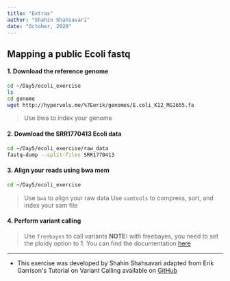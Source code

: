```yaml
---
title: "Extras"
author: "Shahin Shahsavari"
date: "October, 2020"
---
```


## Mapping a public Ecoli fastq

#### 1. Download the reference genome

```bash
cd ~/Day5/ecoli_exercise
ls
cd genome
wget http://hypervolu.me/%7Eerik/genomes/E.coli_K12_MG1655.fa
```

> Use bwa to index your genome


#### 2. Download the SRR1770413 Ecoli data

```bash
cd ~/Day5/ecoli_exercise/raw_data
fastq-dump --split-files SRR1770413
```

#### 3. Align your reads using bwa mem

```bash
cd ~/Day5/ecoli_exercise
```
> Use `bwa` to align your raw data
> Use `samtools` to compress, sort, and index your sam file

#### 4. Perform variant calling

> Use `freebayes` to call variants
> **NOTE:** with freebayes, you need to set the ploidy option to 1. You can find the documentation [here](https://github.com/freebayes/freebayes)


---

* This exercise was developed by Shahin Shahsavari adapted from Erik Garrison's Tutorial on Variant Calling available on [GitHub](https://github.com/ekg/alignment-and-variant-calling-tutorial)


